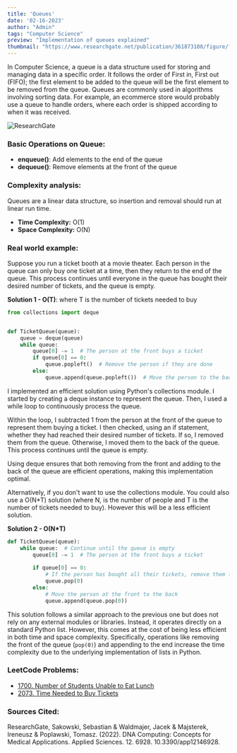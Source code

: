 ```yaml
---
title: 'Queues'
date: '02-16-2023'
author: "Admin"
tags: "Computer Science"
preview: "Implementation of queues explained"
thumbnail: "https://www.researchgate.net/publication/361873108/figure/fig3/AS:1182492224688130@1658939524537/Schematic-diagram-of-the-queue-memory-operation-FIFO-principle-A-new-element-added-to.png"
---
```


In Computer Science, a queue is a data structure used for storing and managing data in a specific order. It follows the order of First in, First out (FIFO); the first element to be added to the queue will be the first element to be removed from the queue. Queues are commonly used in algorithms involving sorting data. For example, an ecommerce store would probably use a queue to handle orders, where each order is shipped according to when it was received.

![ResearchGate](https://www.researchgate.net/publication/361873108/figure/fig3/AS:1182492224688130@1658939524537/Schematic-diagram-of-the-queue-memory-operation-FIFO-principle-A-new-element-added-to.png)

### **Basic Operations on Queue:**
- **enqueue()**: Add elements to the end of the queue
- **dequeue()**: Remove elements at the front of the queue

### **Complexity analysis:**
Queues are a linear data structure, so insertion and removal should run at linear run time.

- **Time Complexity:** O(1)
- **Space Complexity:** O(N)


### **Real world example:**
Suppose you run a ticket booth at a movie theater. Each person in the queue can only buy one ticket at a time, then they return to the end of the queue. This process continues until everyone in the queue has bought their desired number of tickets, and the queue is empty.

**Solution 1 - O(T)**: where T is the number of tickets needed to buy
```python
from collections import deque


def TicketQueue(queue):
	queue = deque(queue)
	while queue:
    	queue[0] -= 1  # The person at the front buys a ticket
    	if queue[0] == 0:
        	queue.popleft()  # Remove the person if they are done
    	else:
        	queue.append(queue.popleft())  # Move the person to the back

```
I implemented an efficient solution using Python's collections module. I started by creating a deque instance to represent the queue. Then, I used a while loop to continuously process the queue.

Within the loop, I subtracted 1 from the person at the front of the queue to represent them buying a ticket. I then checked, using an if statement, whether they had reached their desired number of tickets. If so, I removed them from the queue. Otherwise, I moved them to the back of the queue. This process continues until the queue is empty.

Using deque ensures that both removing from the front and adding to the back of the queue are efficient operations, making this implementation optimal.

Alternatively, if you don't want to use the collections module. You could also use a O(N*T) solution (where N, is the number of people and T is the number of tickets needed to buy). However this will be a less efficient solution.

**Solution 2 - O(N*T)**
```python
def TicketQueue(queue):
	while queue:  # Continue until the queue is empty
    	queue[0] -= 1  # The person at the front buys a ticket
   	 
    	if queue[0] == 0:
        	# If the person has bought all their tickets, remove them from the queue
        	queue.pop(0)
    	else:
        	# Move the person at the front to the back
        	queue.append(queue.pop(0))
```
This solution follows a similar approach to the previous one but does not rely on any external modules or libraries. Instead, it operates directly on a standard Python list. However, this comes at the cost of being less efficient in both time and space complexity. Specifically, operations like removing the front of the queue (```pop(0)```) and appending to the end increase the time complexity due to the underlying implementation of lists in Python.

### **LeetCode Problems:**

- [1700. Number of Students Unable to Eat Lunch](https://leetcode.com/problems/number-of-students-unable-to-eat-lunch/description/?envType=problem-list-v2&envId=queue)
- [2073. Time Needed to Buy Tickets](https://leetcode.com/problems/time-needed-to-buy-tickets/description/?envType=problem-list-v2&envId=queue)

### **Sources Cited:**
ResearchGate, Sakowski, Sebastian & Waldmajer, Jacek & Majsterek, Ireneusz & Poplawski, Tomasz. (2022). DNA Computing: Concepts for Medical Applications. Applied Sciences. 12. 6928. 10.3390/app12146928.

